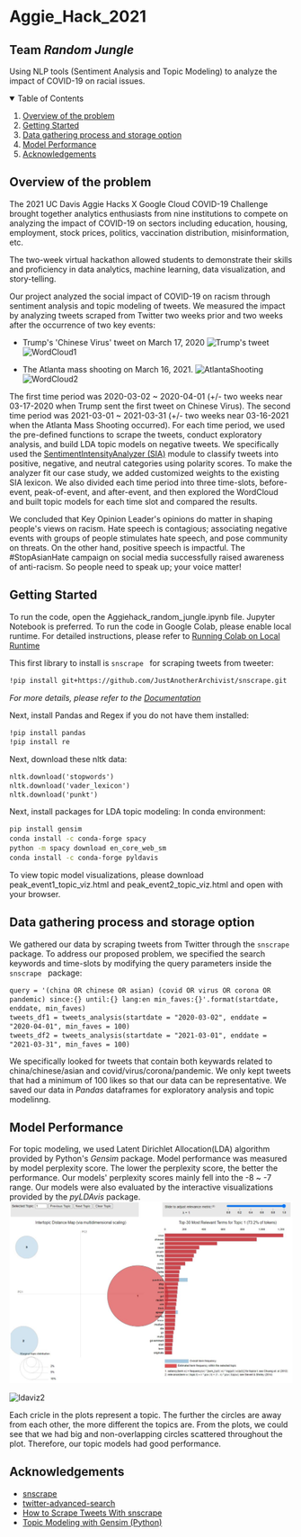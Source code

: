 # Aggie_Hack_2021
## Team _Random Jungle_
Using NLP tools (Sentiment Analysis and Topic Modeling) to analyze the impact of COVID-19 on racial issues. 


<!-- TABLE OF CONTENTS -->
<details open="open">
  <summary>Table of Contents</summary>
  <ol>
    <li>
      <a href="#overview-of-the-problem">Overview of the problem</a>
    </li>
    <li>
      <a href="#getting-started">Getting Started</a>
    </li>
    <li><a href="#data-gathering-process-and-storage-option">Data gathering process and storage option</a></li>
    <li><a href="#model-performance">Model Performance</a></li>
    <li><a href="#acknowledgements">Acknowledgements</a></li>
  </ol>
</details>



<!-- OVERVIEW OF THE PROBLEM -->
## Overview of the problem

The 2021 UC Davis Aggie Hacks X Google Cloud COVID-19 Challenge brought together analytics enthusiasts from nine institutions to compete on analyzing the impact of COVID-19 on sectors including education, housing, employment, stock prices, politics, vaccination distribution, misinformation, etc.

The two-week virtual hackathon allowed students to demonstrate their skills and proficiency in data analytics, machine learning, data visualization, and story-telling.

Our project analyzed the social impact of COVID-19 on racism through sentiment analysis and topic modeling of tweets. We measured the impact by analyzing tweets scraped from Twitter two weeks prior and two weeks after the occurrence of two key events: 
* Trump's 'Chinese Virus' tweet on March 17, 2020
![Trump's tweet](https://i.imgur.com/qgtGhwE.png)
![WordCloud1](/relative/path/to/img.jpg?raw=true "worldcloud1.png")

* The Atlanta mass shooting on March 16, 2021.
![AtlantaShooting](https://media3.s-nbcnews.com/j/newscms/2021_11/3457653/210317-atlanta-gold-spa-exterior-ac-1149p_8c1bfeea1350b6d3c8dac9d7ff82c316.fit-760w.jpg)
![WordCloud2](/relative/path/to/img.jpg?raw=true "worldcloud2.png")

The first time period was 2020-03-02 ~ 2020-04-01 (+/- two weeks near 03-17-2020 when Trump sent the first tweet on Chinese Virus). The second time period was 2021-03-01 ~ 2021-03-31 (+/- two weeks near 03-16-2021 when the Atlanta Mass Shooting occurred). For each time period, we used the pre-defined functions to scrape the tweets, conduct exploratory analysis, and build LDA topic models on negative tweets. We specifically used the [SentimentIntensityAnalyzer (SIA)](https://www.nltk.org/api/nltk.sentiment.html) module to classify tweets into positive, negative, and neutral categories using polarity scores. To make the analyzer fit our case study, we added customized weights to the existing SIA lexicon. We also divided each time period into three time-slots, before-event, peak-of-event, and after-event, and then explored the WordCloud and built topic models for each time slot and compared the results.

We concluded that Key Opinion Leader's opinions do matter in shaping people's views on racism. Hate speech is contagious; associating negative events with groups of people stimulates hate speech, and pose community on threats. On the other hand, positive speech is impactful. The #StopAsianHate campaign on social media successfully raised awareness of anti-racism. So people need to speak up; your voice matter!


<!-- GETTING STARTED -->
## Getting Started
To run the code, open the Aggiehack_random_jungle.ipynb file. Jupyter Notebook is preferred.
To run the code in Google Colab, please enable local runtime. 
For detailed instructions, please refer to [Running Colab on Local Runtime](https://research.google.com/colaboratory/local-runtimes.html)

This first library to install is ```snscrape ``` for scraping tweets from tweeter:
  ```sh
  !pip install git+https://github.com/JustAnotherArchivist/snscrape.git
  ```
_For more details, please refer to the [Documentation](https://github.com/JustAnotherArchivist/snscrape)_

Next, install Pandas and Regex if you do not have them installed:
  ```sh
  !pip install pandas
  !pip install re
  ```
Next, download these nltk data:
  ```
  nltk.download('stopwords')
  nltk.download('vader_lexicon')
  nltk.download('punkt')
  ```
Next, install packages for LDA topic modeling:
In conda environment:
  ```sh
  pip install gensim
  conda install -c conda-forge spacy
  python -m spacy download en_core_web_sm 
  conda install -c conda-forge pyldavis
  ```
To view topic model visualizations, please download peak_event1_topic_viz.html and peak_event2_topic_viz.html and open with your browser. 

<!-- DATA GATHERING PROCESS AND STORAGE OPTION -->
## Data gathering process and storage option
We gathered our data by scraping tweets from Twitter through the ```snscrape ``` package. To address our proposed problem, we specified the search keywords and time-slots by modifying the query parameters inside the ```snscrape ``` package:
```
query = '(china OR chinese OR asian) (covid OR virus OR corona OR pandemic) since:{} until:{} lang:en min_faves:{}'.format(startdate, enddate, min_faves)
tweets_df1 = tweets_analysis(startdate = "2020-03-02", enddate = "2020-04-01", min_faves = 100)
tweets_df2 = tweets_analysis(startdate = "2021-03-01", enddate = "2021-03-31", min_faves = 100)
```
We specifically looked for tweets that contain both keywards related to china/chinese/asian and covid/virus/corona/pandemic. We only kept tweets that had a minimum of 100 likes so that our data can be representative. We saved our data in _Pandas_ dataframes for exploratory analysis and topic modelinng.    

<!-- MODEL PERFORMANCE -->
## Model Performance
For topic modeling, we used Latent Dirichlet Allocation(LDA) algorithm provided by Python's _Gensim_ package. Model performance was measured by model perplexity score. The lower the perplexity score, the better the performance. Our models' perplexity scores mainly fell into the -8 ~ -7 range. Our models were also evaluated by the interactive visualizations provided by the _pyLDAvis_ package. 
![ldaviz1](/lda_viz1.jpg?raw=true "lda_viz1.JPG")

![ldaviz2](/relative/path/to/img.jpg?raw=true "lda_viz2.JPG")

Each cricle in the plots represent a topic. The further the circles are away from each other, the more different the topics are. From the plots, we could see that we had big and non-overlapping circles scattered throughout the plot. Therefore, our topic models had good performance. 

<!-- ACKNOWLEDGEMENTS -->
## Acknowledgements
* [snscrape](https://github.com/JustAnotherArchivist/snscrape)
* [twitter-advanced-search](https://github.com/igorbrigadir/twitter-advanced-search)
* [How to Scrape Tweets With snscrape](https://betterprogramming.pub/how-to-scrape-tweets-with-snscrape-90124ed006af)
* [Topic Modeling with Gensim (Python)](https://www.machinelearningplus.com/nlp/topic-modeling-gensim-python/)
